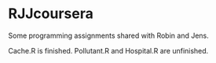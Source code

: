# RJJcoursera
Some programming assignments shared with Robin and Jens.

Cache.R is finished.
Pollutant.R and Hospital.R are unfinished.
